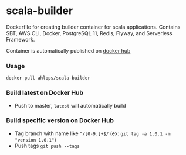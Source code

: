 # scala-builder

Dockerfile for creating builder container for scala applications. Contains SBT, AWS CLI, Docker, PostgreSQL 11, Redis, Flyway, and Serverless Framework.

Container is automatically published on [docker hub](https://hub.docker.com/r/ahlops/scala-builder)

### Usage

```docker pull ahlops/scala-builder```

### Build latest on Docker Hub

- Push to master, `latest` will automatically build

### Build specific version on Docker Hub

- Tag branch with name like `^/[0-9.]+$/` (ex: `git tag -a 1.0.1 -m "version 1.0.1"`)
- Push tags `git push --tags`
